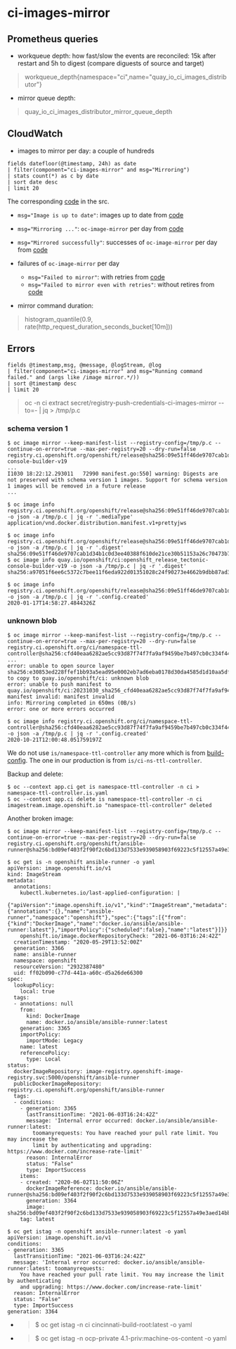 # ci-images-mirror

## Prometheus queries

* workqueue depth: how fast/slow the events are reconciled: 15k after restart and 5h to digest (compare diguests of source and target)

> workqueue_depth{namespace="ci",name="quay_io_ci_images_distributor"}

* mirror queue depth:

> quay_io_ci_images_distributor_mirror_queue_depth

## CloudWatch

* images to mirror per day: a couple of hundreds

```
fields datefloor(@timestamp, 24h) as date
| filter(component="ci-images-mirror" and msg="Mirroring")
| stats count(*) as c by date
| sort date desc
| limit 20
```

The corresponding [code](https://github.com/openshift/ci-tools/blob/4ef739fd69dc672de7673fb984d273064e9f27b4/pkg/controller/quay_io_ci_images_distributor/quay_io_ci_images_distributor.go#L178) in the src.

* `msg="Image is up to date"`: images up to date from [code](https://github.com/openshift/ci-tools/blob/e5683bf2bb5b3d11e15f37905e7d72d30bdb8e58/pkg/controller/quay_io_ci_images_distributor/quay_io_ci_images_distributor.go#L197)

* `msg="Mirroring ..."`: `oc-image-mirror` per day from [code](https://github.com/openshift/ci-tools/blob/e5683bf2bb5b3d11e15f37905e7d72d30bdb8e58/pkg/controller/quay_io_ci_images_distributor/oc_quay_io_image_helper.go#L127)

* `msg="Mirrored successfully"`: successes of `oc-image-mirror` per day from [code](https://github.com/openshift/ci-tools/blob/e5683bf2bb5b3d11e15f37905e7d72d30bdb8e58/pkg/controller/quay_io_ci_images_distributor/oc_quay_io_image_helper.go#L138)

* failures of `oc-image-mirror` per day

  * `msg="Failed to mirror"`: with retries from [code](https://github.com/openshift/ci-tools/blob/e5683bf2bb5b3d11e15f37905e7d72d30bdb8e58/pkg/controller/quay_io_ci_images_distributor/oc_quay_io_image_helper.go#L135)
  * `msg="Failed to mirror even with retries"`: without retires from [code](https://github.com/openshift/ci-tools/blob/e5683bf2bb5b3d11e15f37905e7d72d30bdb8e58/pkg/controller/quay_io_ci_images_distributor/mirror.go#L116)

 * mirror command duration:

> histogram_quantile(0.9, rate(http_request_duration_seconds_bucket[10m]))

## Errors

```
fields @timestamp,msg, @message, @logStream, @log
| filter(component="ci-images-mirror" and msg="Running command failed." and (args like /image mirror.*/))
| sort @timestamp desc 
| limit 20
```

> oc -n ci extract secret/registry-push-credentials-ci-images-mirror --to=- | jq > /tmp/p.c

### schema version 1

```console
$ oc image mirror --keep-manifest-list --registry-config=/tmp/p.c --continue-on-error=true --max-per-registry=20 --dry-run=false registry.ci.openshift.org/openshift/release@sha256:09e51ff46de9707cab1d34b1c0d3ee40388f610de21ce30b51153a26c70473b7=quay.io/openshift/ci:openshift_release_tectonic-console-builder-v19 
...
I1030 18:22:12.293011   72990 manifest.go:550] warning: Digests are not preserved with schema version 1 images. Support for schema version 1 images will be removed in a future release
...

$ oc image info registry.ci.openshift.org/openshift/release@sha256:09e51ff46de9707cab1d34b1c0d3ee40388f610de21ce30b51153a26c70473b7 -o json -a /tmp/p.c | jq -r '.mediaType'
application/vnd.docker.distribution.manifest.v1+prettyjws

$ oc image info registry.ci.openshift.org/openshift/release@sha256:09e51ff46de9707cab1d34b1c0d3ee40388f610de21ce30b51153a26c70473b7 -o json -a /tmp/p.c | jq -r '.digest'
sha256:09e51ff46de9707cab1d34b1c0d3ee40388f610de21ce30b51153a26c70473b7
$ oc image info quay.io/openshift/ci:openshift_release_tectonic-console-builder-v19 -o json -a /tmp/p.c | jq -r '.digest'
sha256:a97051f6ee6c5372c7bee11f6eda922d01351028c24f90273e4662b9dbb87ad3

$ oc image info registry.ci.openshift.org/openshift/release@sha256:09e51ff46de9707cab1d34b1c0d3ee40388f610de21ce30b51153a26c70473b7 -o json -a /tmp/p.c | jq -r '.config.created'
2020-01-17T14:58:27.4844326Z
```

### unknown blob

```console
$ oc image mirror --keep-manifest-list --registry-config=/tmp/p.c --continue-on-error=true --max-per-registry=20 --dry-run=false registry.ci.openshift.org/ci/namespace-ttl-controller@sha256:cfd40eaa6282ae5cc93d87f74f7fa9af9459be7b497cb0c334f4408b81a5142f=quay.io/openshift/ci:20231030_sha256_cfd40eaa6282ae5cc93d87f74f7fa9af9459be7b497cb0c334f4408b81a5142f
...
error: unable to open source layer sha256:e30853ed228ffef1bb93a5ead95e0002eb7ad6eba0178d30da4585d1d10aa5df to copy to quay.io/openshift/ci: unknown blob
error: unable to push manifest to quay.io/openshift/ci:20231030_sha256_cfd40eaa6282ae5cc93d87f74f7fa9af9459be7b497cb0c334f4408b81a5142f: manifest invalid: manifest invalid
info: Mirroring completed in 650ms (0B/s)
error: one or more errors occurred

$ oc image info registry.ci.openshift.org/ci/namespace-ttl-controller@sha256:cfd40eaa6282ae5cc93d87f74f7fa9af9459be7b497cb0c334f4408b81a5142f -o json -a /tmp/p.c | jq -r '.config.created'
2020-10-21T12:00:48.051759197Z
```

We do not use `is/namespace-ttl-controller` any more which is from [build-config](https://github.com/openshift/ci-ns-ttl-controller/blob/f2f2470c99b91667604a7593601e21dd1add4b01/deploy/controller-build.yaml#L21C13-L21C37). The one in our production is from `is/ci-ns-ttl-controller`.

Backup and delete:

```console
$ oc --context app.ci get is namespace-ttl-controller -n ci > namespace-ttl-controller.is.yaml
$ oc --context app.ci delete is namespace-ttl-controller -n ci
imagestream.image.openshift.io "namespace-ttl-controller" deleted
```

Another broken image:

```
$ oc image mirror --keep-manifest-list --registry-config=/tmp/p.c --continue-on-error=true --max-per-registry=20 --dry-run=false registry.ci.openshift.org/openshift/ansible-runner@sha256:bd09ef403f2f90f2c6bd133d7533e939058903f69223c5f12557a49e3aed14bb

$ oc get is -n openshift ansible-runner -o yaml
apiVersion: image.openshift.io/v1
kind: ImageStream
metadata:
  annotations:
    kubectl.kubernetes.io/last-applied-configuration: |
      {"apiVersion":"image.openshift.io/v1","kind":"ImageStream","metadata":{"annotations":{},"name":"ansible-runner","namespace":"openshift"},"spec":{"tags":[{"from":{"kind":"DockerImage","name":"docker.io/ansible/ansible-runner:latest"},"importPolicy":{"scheduled":false},"name":"latest"}]}}
    openshift.io/image.dockerRepositoryCheck: "2021-06-03T16:24:42Z"
  creationTimestamp: "2020-05-29T13:52:00Z"
  generation: 3366
  name: ansible-runner
  namespace: openshift
  resourceVersion: "2932387480"
  uid: ff02b090-c77d-441a-a60c-d5a26de66300
spec:
  lookupPolicy:
    local: true
  tags:
  - annotations: null
    from:
      kind: DockerImage
      name: docker.io/ansible/ansible-runner:latest
    generation: 3365
    importPolicy:
      importMode: Legacy
    name: latest
    referencePolicy:
      type: Local
status:
  dockerImageRepository: image-registry.openshift-image-registry.svc:5000/openshift/ansible-runner
  publicDockerImageRepository: registry.ci.openshift.org/openshift/ansible-runner
  tags:
  - conditions:
    - generation: 3365
      lastTransitionTime: "2021-06-03T16:24:42Z"
      message: 'Internal error occurred: docker.io/ansible/ansible-runner:latest:
        toomanyrequests: You have reached your pull rate limit. You may increase the
        limit by authenticating and upgrading: https://www.docker.com/increase-rate-limit'
      reason: InternalError
      status: "False"
      type: ImportSuccess
    items:
    - created: "2020-06-02T11:50:06Z"
      dockerImageReference: docker.io/ansible/ansible-runner@sha256:bd09ef403f2f90f2c6bd133d7533e939058903f69223c5f12557a49e3aed14bb
      generation: 3364
      image: sha256:bd09ef403f2f90f2c6bd133d7533e939058903f69223c5f12557a49e3aed14bb
    tag: latest

$ oc get istag -n openshift ansible-runner:latest -o yaml
apiVersion: image.openshift.io/v1
conditions:
- generation: 3365
  lastTransitionTime: "2021-06-03T16:24:42Z"
  message: 'Internal error occurred: docker.io/ansible/ansible-runner:latest: toomanyrequests:
    You have reached your pull rate limit. You may increase the limit by authenticating
    and upgrading: https://www.docker.com/increase-rate-limit'
  reason: InternalError
  status: "False"
  type: ImportSuccess
generation: 3364

```

* > $ oc get istag -n ci cincinnati-build-root:latest -o yaml
* > $ oc get istag -n ocp-private 4.1-priv:machine-os-content -o yaml

